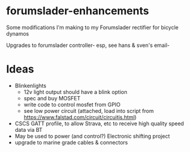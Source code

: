 # forumslader-enhancements
Some modifications I'm making to my Forumslader rectifier for bicycle dynamos

Upgrades to forumslader controller- esp, see hans & sven's email- 

# Ideas
- Blinkenlights
  - 12v light output should have a blink option
  - spec and buy MOSFET
  - write code to control mosfet from GPIO
  - see low power circuit (attached, load into script from https://www.falstad.com/circuit/circuitjs.html)
- CSCS GATT profile, to allow Strava, etc to receive high quality speed data via BT
- May be used to power (and control?) Electronic shifting project
- upgrade to marine grade cables & connectors
